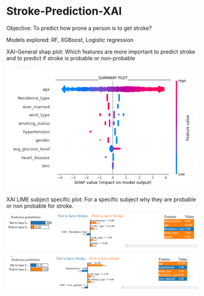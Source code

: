 # Stroke-Prediction-XAI

Objective: To predict how prone a person is to get stroke? 

Models explored: RF, XGBoost, Logistic regression

XAI-General shap plot: Which features are more important to predict stroke and to predict if stroke is probable or non-probable 

![Alt text](shapPlot.PNG?raw=true "SHAP plot of stroke prediction model ")

XAI LIME subject specific plot: For a specific subject why they are probable or non probable for stroke.

![Alt text](subj3.PNG?raw=true "LIME plot of stroke prediction for a random subject probable not to get stroke")

![Alt text](subj10.PNG?raw=true "LIME plot of stroke prediction for a subject probable to get stroke")
